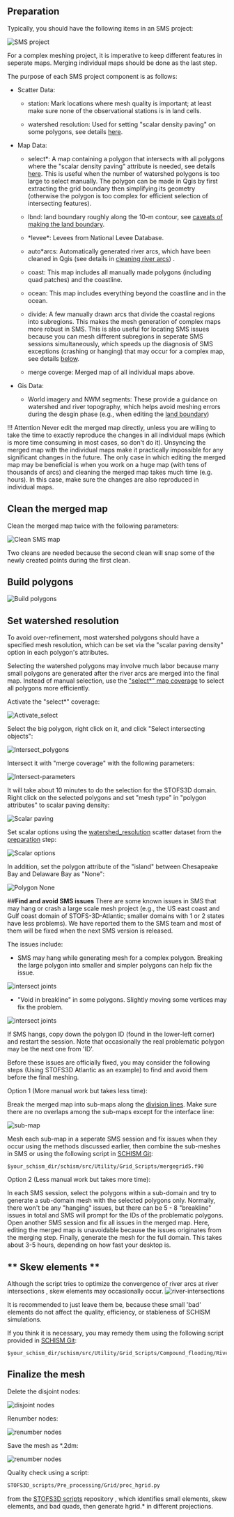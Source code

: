 ## **Preparation**
Typically, you should have the following items in an SMS project:

![SMS project](../../assets/mesh-sms-proj.png) 

For a complex meshing project, it is imperative to keep different features in seperate maps.
Merging individual maps should be done as the last step.

The purpose of each SMS project component is as follows:

- Scatter Data:

    - station: Mark locations where mesh quality is important; at least make sure none of the observational stations is in land cells.

    - <a name="watershed_resolution">watershed resolution</a>: Used for setting "scalar density paving" on some polygons, see details [here]().

- Map Data:

    - <a name="select">select\*</a>: A map containing a polygon that intersects with all polygons where the "scalar density paving" attribute is needed, see details [here]().
                This is useful when the number of watershed polygons is too large to select manually.
                The polygon can be made in Qgis by first extracting the grid boundary then simplifying its geometry (otherwise the polygon is too complex for efficient selection of intersecting features).

    - lbnd: land boundary roughly along the 10-m contour, see [caveats of making the land boundary]().

    - \*levee\*: Levees from National Levee Database.

    - auto\*arcs: Automatically generated river arcs, which have been cleaned in Qgis (see details in [cleaning river arcs]()) .

    - coast: This map includes all manually made polygons (including quad patches) and the coastline.

    - ocean: This map includes everything beyond the coastline and in the ocean.

    - <a name="divide">divide</a>: A few manually drawn arcs that divide the coastal regions into subregions.
              This makes the mesh generation of complex maps more robust in SMS.
              This is also useful for locating SMS issues because you can mesh different subregions in seperate SMS sessions simultaneously, which speeds up the diagnosis of SMS exceptions (crashing or hanging) that may occur for a complex map, see details [below](#find-and-fix-sms-issues).

    - merge coverge: Merged map of all individual maps above.

- Gis Data:

    - World imagery and NWM segments: These provide a guidance on watershed and river topography, which helps avoid meshing errors during the desgin phase (e.g., when editing the [land boundary]())  

!!! Attention
    Never edit the merged map directly, unless you are willing to take the time to exactly reproduce the changes in all individual maps (which is more time consuming in most cases, so don't do it).
    Unsyncing the merged map with the individual maps make it practically impossible for any significant changes in the future.
    The only case in which editing the merged map may be beneficial is when you work on a huge map (with tens of thousands of arcs) and cleaning the merged map takes much time (e.g. hours).
    In this case, make sure the changes are also reproduced in individual maps.


## **Clean the merged map**

Clean the merged map twice with the following parameters: 

![Clean SMS map](../../assets/mesh-clean-map.png)

Two cleans are needed because the second clean will snap some of the newly created points during the first clean.


## **Build polygons**

![Build polygons](../../assets/mesh-build-polygons.png)


## **Set watershed resolution**
To avoid over-refinement, most watershed polygons should have a specified mesh resolution, which can be set via the "scalar paving density" option in each polygon's attributes.

Selecting the watershed polygons may involve much labor because many small polygons are generated after the river arcs are merged into the final map.
Instead of manual selection, use the ["select\*" map coverage](#select) to select all polygons more efficiently.

Activate the "select\*" coverage:

![Activate\_select](../../assets/mesh-activate-select.png)

Select the big polygon, right click on it, and click "Select intersecting objects":

![Intersect\_polygons](../../assets/mesh-intersect-polygons.png)

Intersect it with "merge coverage" with the following parameters:

![Intersect-parameters](../../assets/mesh-intersect-parameters.png)

It will take about 10 minutes to do the selection for the STOFS3D domain.
Right click on the selected polygons and set "mesh type" in "polygon attributes" to scalar paving density: 

![Scalar paving](../../assets/mesh-scalar-paving.png)

Set scalar options using the [watershed_resolution](#watershed_resolution) scatter dataset from the [preparation](#preparation) step:

![Scalar options](../../assets/mesh-scalar-options.png)

In addition, set the polygon attribute of the "island" between Chesapeake Bay and Delaware Bay as "None":

![Polygon None](../../assets/mesh-none.png)


##**Find and avoid SMS issues**
There are some known issues in SMS that may hang or crash a large scale mesh project
(e.g., the US east coast and Gulf coast domain of STOFS-3D-Atlantic; smaller domains with 1 or 2 states have less problems).
We have reported them to the SMS team and most of them will be fixed when the next SMS version is released.

The issues include:

- SMS may hang while generating mesh for a complex polygon.
Breaking the large polygon into smaller and simpler polygons can help fix the issue.

![intersect joints](../../assets/mesh-sms-hang.png)


- "Void in breakline" in some polygons. Slightly moving some vertices may fix the problem.

![intersect joints](../../assets/mesh-breakline-issue.png)

If SMS hangs, copy down the polygon ID (found in the lower-left corner) and restart the session. 
 Note that occasionally the real problematic polygon may be the next one from 'ID'.

Before these issues are officially fixed, you may consider the following steps (Using STOFS3D Atlantic as an example)
to find and avoid them before the final meshing.

Option 1 (More manual work but takes less time):

Break the merged map into sub-maps along the [division lines](#divide).
Make sure there are no overlaps among the sub-maps except for the interface line:

![sub-map](../../assets/mesh-sub-map.png)

Mesh each sub-map in a seperate SMS session and fix issues when they occur using the methods discussed earlier,
then combine the sub-meshes in SMS or using the following script in [SCHISM Git]():
```
$your_schism_dir/schism/src/Utility/Grid_Scripts/mergegrid5.f90
```

Option 2 (Less manual work but takes more time):

In each SMS session, select the polygons within a sub-domain and try to generate a sub-domain mesh with the selected polygons only.
Normally, there won't be any "hanging" issues, but there can be 5 - 8 "breakline" issues in total and SMS will prompt for the IDs of the problematic polygons.
Open another SMS session and fix all issues in the merged map.
Here, editing the merged map is unavoidable because the issues originates from the merging step.
Finally, generate the mesh for the full domain.
This takes about 3-5 hours, depending on how fast your desktop is.


## ** Skew elements **
Although the script tries to optimize the convergence of river arcs at river intersections
, skew elements may occasionally occur.
![river-intersections](../../assets/mesh-intersections.png)

It is recommended to just leave them be, because these small 'bad' elements do not affect the quality, efficiency, or stableness of SCHISM simulations.

If you think it is necessary, you may remedy them using the following script provided in [SCHISM Git]():
```
$your_schism_dir/schism/src/Utility/Grid_Scripts/Compound_flooding/RiverMapper/RiverMapper/improve_hgrid.py
```


## **Finalize the mesh**
Delete the disjoint nodes:

![disjoint nodes](../../assets/mesh-disjoint-nodes.png)

Renumber nodes:

![renumber nodes](../../assets/mesh-renumber-nodes.png)

Save the mesh as \*.2dm:

![renumber nodes](../../assets/mesh-save.png)

Quality check using a script:
```bash
STOFS3D_scripts/Pre_processing/Grid/proc_hgrid.py
```
from the [STOFS3D scripts](https://github.com/feiye-vims/STOFS3D-scripts) repository
, which identifies small elements, skew elements, and bad quads,
then generate hgrid.\* in different projections.


